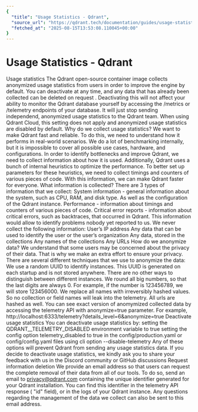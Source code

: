 ```yaml
---
{
  "title": "Usage Statistics - Qdrant",
  "source_url": "https://qdrant.tech/documentation/guides/usage-statistics/",
  "fetched_at": "2025-08-15T13:53:08.110045+00:00"
}
---
```


# Usage Statistics - Qdrant

Usage statistics
The Qdrant open-source container image collects anonymized usage statistics from users in order to improve the engine by default. You can
deactivate
at any time, and any data that has already been collected can be
deleted on request
.
Deactivating this will not affect your ability to monitor the Qdrant database yourself by accessing the
/metrics
or
/telemetry
endpoints of your database. It will just stop sending independend, anonymized usage statistics to the Qdrant team.
When using Qdrant Cloud, this setting does not apply and anonymized usage statistics are disabled by default.
Why do we collect usage statistics?
We want to make Qdrant fast and reliable. To do this, we need to understand how it performs in real-world scenarios.
We do a lot of benchmarking internally, but it is impossible to cover all possible use cases, hardware, and configurations.
In order to identify bottlenecks and improve Qdrant, we need to collect information about how it is used.
Additionally, Qdrant uses a bunch of internal heuristics to optimize the performance.
To better set up parameters for these heuristics, we need to collect timings and counters of various pieces of code.
With this information, we can make Qdrant faster for everyone.
What information is collected?
There are 3 types of information that we collect:
System information - general information about the system, such as CPU, RAM, and disk type. As well as the configuration of the Qdrant instance.
Performance - information about timings and counters of various pieces of code.
Critical error reports - information about critical errors, such as backtraces, that occurred in Qdrant. This information would allow to identify problems nobody yet reported to us.
We
never
collect the following information:
User’s IP address
Any data that can be used to identify the user or the user’s organization
Any data, stored in the collections
Any names of the collections
Any URLs
How do we anonymize data?
We understand that some users may be concerned about the privacy of their data.
That is why we make an extra effort to ensure your privacy.
There are several different techniques that we use to anonymize the data:
We use a random UUID to identify instances. This UUID is generated on each startup and is not stored anywhere. There are no other ways to distinguish between different instances.
We round all big numbers, so that the last digits are always 0. For example, if the number is 123456789, we will store 123456000.
We replace all names with irreversibly hashed values. So no collection or field names will leak into the telemetry.
All urls are hashed as well.
You can see exact version of anomymized collected data by accessing the
telemetry API
with
anonymize=true
parameter.
For example,
http://localhost:6333/telemetry?details_level=6&anonymize=true
Deactivate usage statistics
You can deactivate usage statistics by:
setting the
QDRANT__TELEMETRY_DISABLED
environment variable to
true
setting the config option
telemetry_disabled
to
true
in the
config/production.yaml
or
config/config.yaml
files
using cli option
--disable-telemetry
Any of these options will prevent Qdrant from sending any usage statistics data.
If you decide to deactivate usage statistics, we kindly ask you to share your feedback with us in the
Discord community
or GitHub
discussions
Request information deletion
We provide an email address so that users can request the complete removal of their data from all of our tools.
To do so, send an email to
privacy@qdrant.com
containing the unique identifier generated for your Qdrant installation.
You can find this identifier in the telemetry API response (
"id"
field), or in the logs of your Qdrant instance.
Any questions regarding the management of the data we collect can also be sent to this email address.
